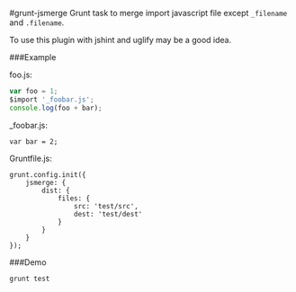 #grunt-jsmerge
Grunt task to merge import javascript file except `_filename` and `.filename`.

To use this plugin with jshint and uglify may be a good idea.

###Example

foo.js:

```js
var foo = 1;
$import '_foobar.js';
console.log(foo + bar);
```

_foobar.js:

```
var bar = 2;
```

Gruntfile.js:

```
grunt.config.init({
    jsmerge: {
        dist: {
            files: {
                src: 'test/src',
                dest: 'test/dest'
            }
        }
    }
});
```

###Demo

```
grunt test
```
